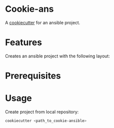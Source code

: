 # Cookie-ans
A [cookiecutter](https://github.com/cookiecutter/cookiecutter) for an ansible project.

# Features
Creates an ansible project with the following layout:

# Prerequisites

# Usage
Create project from local repository:

```bash
cookiecutter <path_to_cookie-ansible>
```
